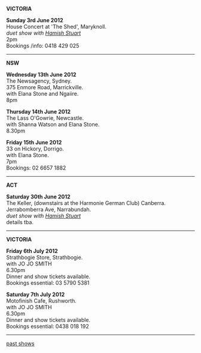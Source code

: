  
**VICTORIA** 
 
**Sunday 3rd June 2012**   
House Concert at 'The Shed', Maryknoll.      
*duet show with [Hamish Stuart][97]*    
2pm  
Bookings /info: 0418 429 025  

* * * * *   
 
**NSW** 
 
**Wednesday 13th June 2012**   
The Newsagency, Sydney.   
375 Enmore Road, Marrickville.        
with Elana Stone and Ngaiire.     
8pm       

**Thursday 14th June 2012**   
The Lass O'Gowrie, Newcastle.       
with Shanna Watson and Elana Stone.   
8.30pm     

**Friday 15th June 2012**   
33 on Hickory, Dorrigo.  
with Elana Stone.  
7pm  
Bookings: 02 6657 1882    
 
* * * * *   

**ACT** 

**Saturday 30th June 2012**   
The Keller, (downstairs at the Harmonie German Club) Canberra.  
Jerrabomberra Ave, Narrabundah.  
*duet show with [Hamish Stuart][97]*    
details tba.    

* * * * *   

**VICTORIA** 
 
**Friday 6th July 2012**   
Strathbogie Store, Strathbogie.      
with JO JO SMITH    
6.30pm  
Dinner and show tickets available.  
Bookings essential: 03 5790 5381     

**Saturday 7th July 2012**   
Motofinish Cafe, Rushworth.      
with JO JO SMITH    
6.30pm  
Dinner and show tickets available.  
Bookings essential: 0438 018 192  

* * * * *    

[past shows][archive]

  [archive]: shows/archive/

[33.1]: contact/
[50]: http://northcotesocialclub.com/
[3.2]: http://www.thebasement.com.au/
[81]:  http://www.pietabrown.com
[88]: http://www.facebook.com/pages/Beetle-Bar/125772420775772
[89]: http://www.royalexchangenewcastle.com.au/
[90]: http://www.camelotlounge.com/
[90.1]: http://www.trybooking.com/RWU
[91]: http://www.clarendonguesthouse.com.au/
[93]: http://www.caravanmusic.com.au
[94]: http://wheatsheafhotel.com.au/
[95]: http://www.bellaunion.com.au
[96]: http://www.jojosmithsoul.com/
[96.1]: http://www.myspace.com/sweetjeanmusic
[96.2]: http://www.myspace.com/jimdowling
[96.3]: http://www.ilonaharker.com
[96.4]: http://www.mardilumsden.com  
[96.5]: http://www.theyearlings.net 
[96.6]: http://www.theelliscollective.com
[96.7]: http://www.triplejunearthed.com/birdsandbelles
[96.8]: http://www.myspace.com/denhanrahan
[97]: http://www.hamishstuart.net/fr_home.cfm
[98]: http://venue505.com/
[99]: http://www.corinbank.com/  
[99.1]: http://www.portfairyfolkfestival.com/
[100]: http://www.tamarvalleyfolkfestival.com/Home.html  
[101]: http://www.bigtix.com.au/ProductDetails.aspx?productID=2083
[104]: http://www.carnivalofsuburbia.com   
[105]: http://www.bellaunion.com.au/ticketing/show_535/
[106]: http://www.caravanmusic.com.au/gigs/pieta-brown/
[107]: http://www.trybooking.com/BCUB
[108]: http://www.moshtix.com.au/event.aspx?id=54131&ref=pietabrownpolishclub
[109]: http://www.starcourttheatre.com.au/shows
